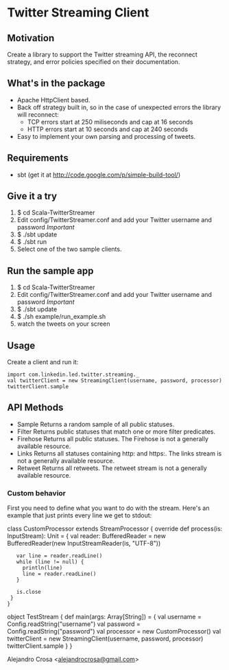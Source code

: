 # Twitter Streaming Client

## Motivation
Create a library to support the Twitter streaming API, the reconnect strategy, and error policies specified on their documentation.

## What's in the package

- Apache HttpClient based.
- Back off strategy built in, so in the case of unexpected errors the library will reconnect:
  - TCP errors start at 250 miliseconds and cap at 16 seconds
  - HTTP errors start at 10 seconds and cap at 240 seconds
- Easy to implement your own parsing and processing of tweets.

## Requirements

- sbt (get it at http://code.google.com/p/simple-build-tool/)

## Give it a try

1. $ cd Scala-TwitterStreamer
2. Edit config/TwitterStreamer.conf and add your Twitter username and password *Important*
3. $ ./sbt update
4. $ ./sbt run
5. Select one of the two sample clients.

## Run the sample app
1. $ cd Scala-TwitterStreamer
2. Edit config/TwitterStreamer.conf and add your Twitter username and password *Important*
3. $ ./sbt update
4. $ ./sh example/run_example.sh
5. watch the tweets on your screen

## Usage

Create a client and run it:

    import com.linkedin.led.twitter.streaming._
    val twitterClient = new StreamingClient(username, password, processor)
    twitterClient.sample

## API Methods
- Sample Returns a random sample of all public statuses.
- Filter Returns public statuses that match one or more filter predicates.
- Firehose Returns all public statuses. The Firehose is not a generally available resource.
- Links Returns all statuses containing http: and https:. The links stream is not a generally available resource.
- Retweet Returns all retweets. The retweet stream is not a generally available resource.

### Custom behavior
First you need to define what you want to do with the stream. Here's an example that just prints every line we get to stdout:


   class CustomProcessor extends StreamProcessor {
     override def process(is: InputStream): Unit = {
       val reader: BufferedReader = new BufferedReader(new InputStreamReader(is, "UTF-8"))
       
       var line = reader.readLine()
       while (line != null) {
         println(line)
         line = reader.readLine()
       }
       
       is.close
     }
    }

  object TestStream {
    def main(args: Array[String]) = {
      val username = Config.readString("username")
      val password = Config.readString("password")
      val processor = new CustomProcessor()
      val twitterClient = new StreamingClient(username, password, processor)
      twitterClient.sample
    }
  }


Alejandro Crosa <<alejandrocrosa@gmail.com>>
